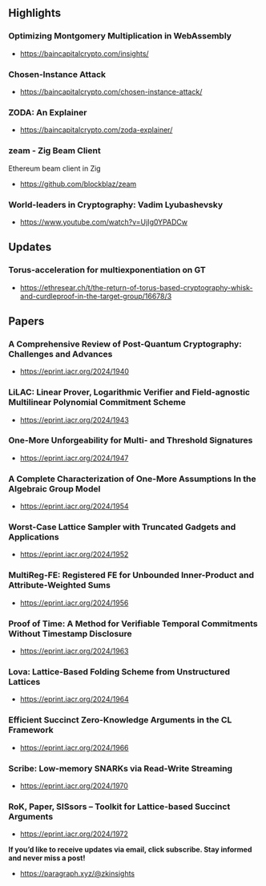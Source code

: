 ## Highlights
### Optimizing Montgomery Multiplication in WebAssembly
- <https://baincapitalcrypto.com/insights/>
### Chosen-Instance Attack
- <https://baincapitalcrypto.com/chosen-instance-attack/>
### ZODA: An Explainer
- <https://baincapitalcrypto.com/zoda-explainer/>
### zeam - Zig Beam Client
Ethereum beam client in Zig
- <https://github.com/blockblaz/zeam>
  
### World-leaders in Cryptography: Vadim Lyubashevsky
- <https://www.youtube.com/watch?v=UjIg0YPADCw>

## Updates
###  Torus-acceleration for multiexponentiation on GT
- <https://ethresear.ch/t/the-return-of-torus-based-cryptography-whisk-and-curdleproof-in-the-target-group/16678/3>
  
  

## Papers
### A Comprehensive Review of Post-Quantum Cryptography: Challenges and Advances
- <https://eprint.iacr.org/2024/1940>
### LiLAC: Linear Prover, Logarithmic Verifier and Field-agnostic Multilinear Polynomial Commitment Scheme
- <https://eprint.iacr.org/2024/1943>
### One-More Unforgeability for Multi- and Threshold Signatures
- <https://eprint.iacr.org/2024/1947>
### A Complete Characterization of One-More Assumptions In the Algebraic Group Model
- <https://eprint.iacr.org/2024/1954>
### Worst-Case Lattice Sampler with Truncated Gadgets and Applications
- <https://eprint.iacr.org/2024/1952>
### MultiReg-FE: Registered FE for Unbounded Inner-Product and Attribute-Weighted Sums
- <https://eprint.iacr.org/2024/1956>
### Proof of Time: A Method for Verifiable Temporal Commitments Without Timestamp Disclosure
- <https://eprint.iacr.org/2024/1963>
### Lova: Lattice-Based Folding Scheme from Unstructured Lattices
- <https://eprint.iacr.org/2024/1964>
### Efficient Succinct Zero-Knowledge Arguments in the CL Framework
- <https://eprint.iacr.org/2024/1966>
### Scribe: Low-memory SNARKs via Read-Write Streaming
- <https://eprint.iacr.org/2024/1970>
### RoK, Paper, SISsors – Toolkit for Lattice-based Succinct Arguments
- <https://eprint.iacr.org/2024/1972>
  
  

**If you’d like to receive updates via email, click subscribe. Stay informed and never miss a post!**


- <https://paragraph.xyz/@zkinsights>
